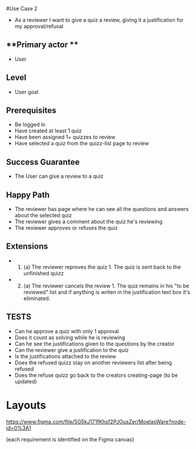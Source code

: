 #Use Case 2	

*   As a reviewer I want to give a quiz a review, giving it a justification for my approval/refusal 

## **Primary actor **

* User

## **Level**

* User goal


## **Prerequisites**
* Be logged in
* Have created at least 1 quiz
* Have been assigned 1+ quizzes to review
* Have selected a quiz from the quizz-list page to review

## **Success Guarantee**
* The User can give a review to a quiz

## **Happy Path**
* The reviewer has page where he can see all the questions and answers about the selected quiz
* The reviewer gives a comment about the quiz he's reviewing
* The reviewer approves or refuses the quiz


## Extensions
* 1.    (a) The reviewer reproves the quiz
            1. The quiz is sent back to the unfinished quizz
            
* 2.    (a) The reviewer cancels the review
            1. The quiz remains in his "to be reviewed" list and if anything is writen in the justification text box it's eliminated.

## **TESTS**
* Can he approve a quiz with only 1 approval
* Does it count as solving while he is reviewing
* Can he see the justifications given to the questions by the creator 
* Can the reviewer give a justification to the quiz
* Is the justifications attached to the review
* Does the refused quizz stay on another reviewers list after being refused
* Does the refuse quizz go back to the creators creating-page
(to be updated)

# **Layouts**
https://www.figma.com/file/5G5kJ171fKhsf2PJOusZer/MoelasWare?node-id=0%3A1

(each requirement is identified on the Figma canvas)
